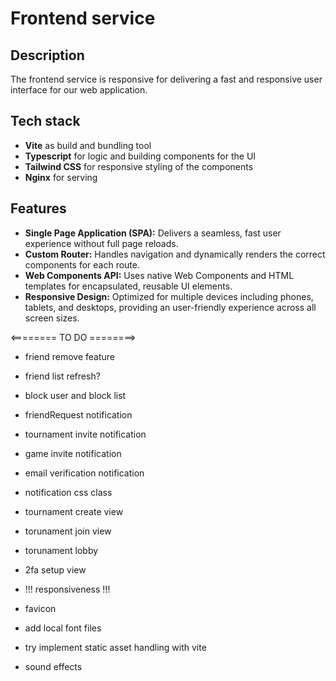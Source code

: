 # Frontend service


## Description

The frontend service is responsive for delivering a fast and responsive user interface for our web application.

## Tech stack

- **Vite** as build and bundling tool
- **Typescript** for logic and building components for the UI
- **Tailwind CSS** for responsive styling of the components
- **Nginx** for serving

## Features

- **Single Page Application (SPA):** Delivers a seamless, fast user experience without full page reloads.
- **Custom Router:** Handles navigation and dynamically renders the correct components for each route.  
- **Web Components API:** Uses native Web Components and HTML templates for encapsulated, reusable UI elements.  
- **Responsive Design:** Optimized for multiple devices including phones, tablets, and desktops, providing an user-friendly experience across all screen sizes.  




<======== TO DO ========>

- friend remove feature
- friend list refresh?

- block user and block list

- friendRequest notification
- tournament invite notification
- game invite notification
- email verification notification
- notification css class

- tournament create view
- torunament join view
- torunament lobby

- 2fa setup view

- !!! responsiveness !!!
- favicon
- add local font files
- try implement static asset handling with vite
- sound effects